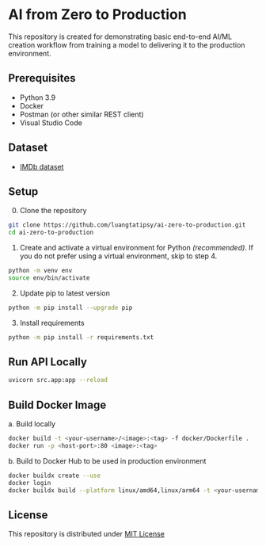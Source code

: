 # AI from Zero to Production
This repository is created for demonstrating basic end-to-end AI/ML creation workflow from training a model to delivering it to the production environment.

## Prerequisites
- Python 3.9
- Docker
- Postman (or other similar REST client)
- Visual Studio Code

## Dataset
- [IMDb dataset](https://www.kaggle.com/datasets/ashirwadsangwan/imdb-dataset)

## Setup
0. Clone the repository
```sh
git clone https://github.com/luangtatipsy/ai-zero-to-production.git
cd ai-zero-to-production
```
1. Create and activate a virtual environment for Python _(recommended)_. If you do not prefer using a virtual environment, skip to step 4.
```sh
python -m venv env
source env/bin/activate
```
2. Update pip to latest version
```sh
python -m pip install --upgrade pip
```
3. Install requirements
```sh
python -m pip install -r requirements.txt
```

## Run API Locally
```sh
uvicorn src.app:app --reload
```

## Build Docker Image
a. Build locally
```sh
docker build -t <your-username>/<image>:<tag> -f docker/Dockerfile .
docker run -p <host-port>:80 <image>:<tag>
```

b. Build to Docker Hub to be used in production environment
```sh
docker buildx create --use
docker login
docker buildx build --platform linux/amd64,linux/arm64 -t <your-username>/<image>:<tag> -f docker/Dockerfile . --push
```

## License
This repository is distributed under [MIT License](https://github.com/luangtatipsy/ai-zero-to-production/blob/main/LICENSE)

